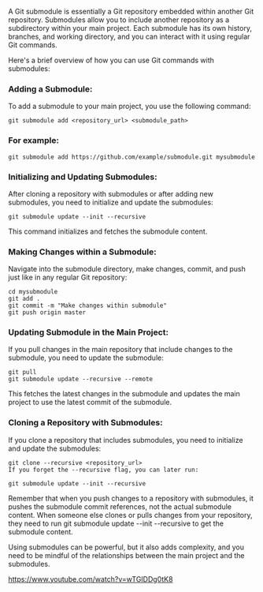A Git submodule is essentially a Git repository embedded within another Git repository. Submodules allow you to include another repository as a subdirectory within your main project. Each submodule has its own history, branches, and working directory, and you can interact with it using regular Git commands.

Here's a brief overview of how you can use Git commands with submodules:

### Adding a Submodule:

To add a submodule to your main project, you use the following command:

```
git submodule add <repository_url> <submodule_path>
```

### For example:

```
git submodule add https://github.com/example/submodule.git mysubmodule
```

### Initializing and Updating Submodules:

After cloning a repository with submodules or after adding new submodules, you need to initialize and update the submodules:

```
git submodule update --init --recursive
```

This command initializes and fetches the submodule content.

### Making Changes within a Submodule:

Navigate into the submodule directory, make changes, commit, and push just like in any regular Git repository:

```
cd mysubmodule
git add .
git commit -m "Make changes within submodule"
git push origin master
```

### Updating Submodule in the Main Project:

If you pull changes in the main repository that include changes to the submodule, you need to update the submodule:

```
git pull
git submodule update --recursive --remote
```

This fetches the latest changes in the submodule and updates the main project to use the latest commit of the submodule.

### Cloning a Repository with Submodules:

If you clone a repository that includes submodules, you need to initialize and update the submodules:

```
git clone --recursive <repository_url>
If you forget the --recursive flag, you can later run:
```

```
git submodule update --init --recursive
```

Remember that when you push changes to a repository with submodules, it pushes the submodule commit references, not the actual submodule content. When someone else clones or pulls changes from your repository, they need to run git submodule update --init --recursive to get the submodule content.

Using submodules can be powerful, but it also adds complexity, and you need to be mindful of the relationships between the main project and the submodules.

https://www.youtube.com/watch?v=wTGIDDg0tK8
